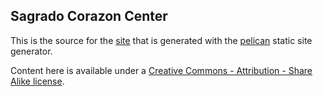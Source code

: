 Sagrado Corazon Center
----------------------

This is the source for the [site](http://sagradocorazon.info) that is generated with the [pelican](getpelican.com) static site generator.

Content here is available under a [Creative Commons - Attribution - Share Alike license](http://creativecommons.org/licenses/by-sa/4.0/).

